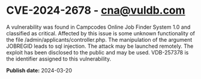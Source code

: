 # CVE-2024-2678 - cna@vuldb.com

A vulnerability was found in Campcodes Online Job Finder System 1.0 and classified as critical. Affected by this issue is some unknown functionality of the file /admin/applicants/controller.php. The manipulation of the argument JOBREGID leads to sql injection. The attack may be launched remotely. The exploit has been disclosed to the public and may be used. VDB-257378 is the identifier assigned to this vulnerability.

**Publish date:** 2024-03-20
